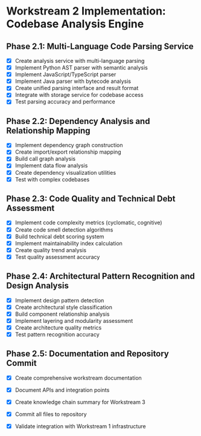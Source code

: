 # Workstream 2 Implementation: Codebase Analysis Engine

## Phase 2.1: Multi-Language Code Parsing Service
- [x] Create analysis service with multi-language parsing
- [x] Implement Python AST parser with semantic analysis
- [x] Implement JavaScript/TypeScript parser
- [x] Implement Java parser with bytecode analysis
- [x] Create unified parsing interface and result format
- [x] Integrate with storage service for codebase access
- [x] Test parsing accuracy and performance

## Phase 2.2: Dependency Analysis and Relationship Mapping
- [x] Implement dependency graph construction
- [x] Create import/export relationship mapping
- [x] Build call graph analysis
- [x] Implement data flow analysis
- [x] Create dependency visualization utilities
- [x] Test with complex codebases

## Phase 2.3: Code Quality and Technical Debt Assessment
- [x] Implement code complexity metrics (cyclomatic, cognitive)
- [x] Create code smell detection algorithms
- [x] Build technical debt scoring system
- [x] Implement maintainability index calculation
- [x] Create quality trend analysis
- [x] Test quality assessment accuracy

## Phase 2.4: Architectural Pattern Recognition and Design Analysis
- [x] Implement design pattern detection
- [x] Create architectural style classification
- [x] Build component relationship analysis
- [x] Implement layering and modularity assessment
- [x] Create architecture quality metrics
- [x] Test pattern recognition accuracy

## Phase 2.5: Documentation and Repository Commit
- [x] Create comprehensive workstream documentation
- [x] Document APIs and integration points
- [x] Create knowledge chain summary for Workstream 3
- [x] Commit all files to repository
- [x] Validate integration with Workstream 1 infrastructure

